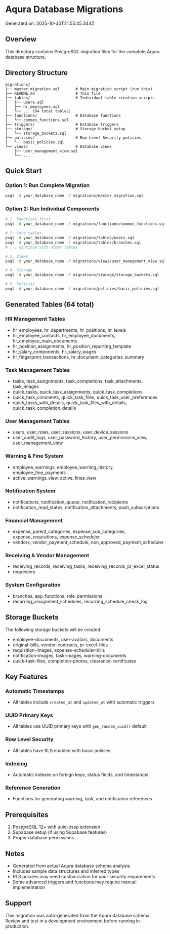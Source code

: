 # Aqura Database Migrations

Generated on: 2025-10-30T21:55:45.344Z

## Overview

This directory contains PostgreSQL migration files for the complete Aqura database structure.

## Directory Structure

```
migrations/
├── master_migration.sql       # Main migration script (run this)
├── README.md                  # This file
├── tables/                    # Individual table creation scripts
│   ├── users.sql
│   ├── hr_employees.sql
│   └── ... (64 total tables)
├── functions/                 # Database functions
│   └── common_functions.sql
├── triggers/                  # Database triggers
├── storage/                   # Storage bucket setup
│   └── storage_buckets.sql
├── policies/                  # Row Level Security policies
│   └── basic_policies.sql
└── views/                     # Database views
    ├── user_management_view.sql
    └── ...
```

## Quick Start

### Option 1: Run Complete Migration
```bash
psql -d your_database_name -f migrations/master_migration.sql
```

### Option 2: Run Individual Components
```bash
# 1. Functions first
psql -d your_database_name -f migrations/functions/common_functions.sql

# 2. Core tables
psql -d your_database_name -f migrations/tables/users.sql
psql -d your_database_name -f migrations/tables/branches.sql
# ... continue with other tables

# 3. Views
psql -d your_database_name -f migrations/views/user_management_view.sql

# 4. Storage
psql -d your_database_name -f migrations/storage/storage_buckets.sql

# 5. Policies
psql -d your_database_name -f migrations/policies/basic_policies.sql
```

## Generated Tables (64 total)

### HR Management Tables
- hr_employees, hr_departments, hr_positions, hr_levels
- hr_employee_contacts, hr_employee_documents, hr_employee_main_documents
- hr_position_assignments, hr_position_reporting_template
- hr_salary_components, hr_salary_wages
- hr_fingerprint_transactions, hr_document_categories_summary

### Task Management Tables
- tasks, task_assignments, task_completions, task_attachments, task_images
- quick_tasks, quick_task_assignments, quick_task_completions
- quick_task_comments, quick_task_files, quick_task_user_preferences
- quick_tasks_with_details, quick_task_files_with_details, quick_task_completion_details

### User Management Tables
- users, user_roles, user_sessions, user_device_sessions
- user_audit_logs, user_password_history, user_permissions_view, user_management_view

### Warning & Fine System
- employee_warnings, employee_warning_history, employee_fine_payments
- active_warnings_view, active_fines_view

### Notification System
- notifications, notification_queue, notification_recipients
- notification_read_states, notification_attachments, push_subscriptions

### Financial Management
- expense_parent_categories, expense_sub_categories, expense_requisitions, expense_scheduler
- vendors, vendor_payment_schedule, non_approved_payment_scheduler

### Receiving & Vendor Management
- receiving_records, receiving_tasks, receiving_records_pr_excel_status
- requesters

### System Configuration
- branches, app_functions, role_permissions
- recurring_assignment_schedules, recurring_schedule_check_log

## Storage Buckets

The following storage buckets will be created:
- employee-documents, user-avatars, documents
- original-bills, vendor-contracts, pr-excel-files
- requisition-images, expense-scheduler-bills
- notification-images, task-images, warning-documents
- quick-task-files, completion-photos, clearance-certificates

## Key Features

### Automatic Timestamps
- All tables include `created_at` and `updated_at` with automatic triggers

### UUID Primary Keys
- All tables use UUID primary keys with `gen_random_uuid()` default

### Row Level Security
- All tables have RLS enabled with basic policies

### Indexing
- Automatic indexes on foreign keys, status fields, and timestamps

### Reference Generation
- Functions for generating warning, task, and notification references

## Prerequisites

1. PostgreSQL 12+ with uuid-ossp extension
2. Supabase setup (if using Supabase features)
3. Proper database permissions

## Notes

- Generated from actual Aqura database schema analysis
- Includes sample data structures and inferred types
- RLS policies may need customization for your security requirements
- Some advanced triggers and functions may require manual implementation

## Support

This migration was auto-generated from the Aqura database schema.
Review and test in a development environment before running in production.
